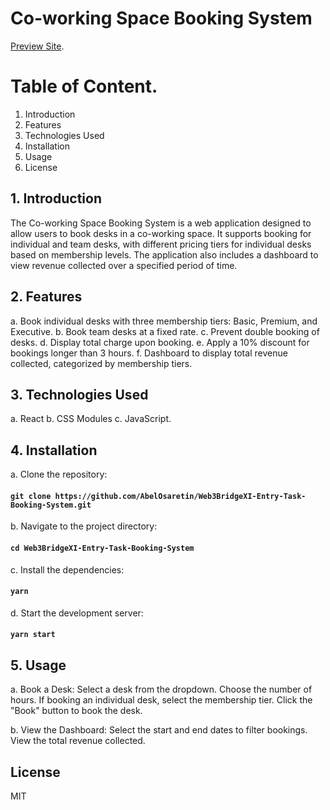 # Co-working Space Booking System

[Preview Site](https://web3-bridge-xi-entry-task-booking-system.vercel.app/).

# Table of Content.

1. Introduction
2. Features
3. Technologies Used
4. Installation
5. Usage
6. License

## 1. Introduction

The Co-working Space Booking System is a web application designed to allow users to book desks in a co-working space. It supports booking for individual and team desks, with different pricing tiers for individual desks based on membership levels. The application also includes a dashboard to view revenue collected over a specified period of time.

## 2. Features

a. Book individual desks with three membership tiers: Basic, Premium, and Executive.
b. Book team desks at a fixed rate.
c. Prevent double booking of desks.
d. Display total charge upon booking.
e. Apply a 10% discount for bookings longer than 3 hours.
f. Dashboard to display total revenue collected, categorized by membership tiers.

## 3. Technologies Used

a. React
b. CSS Modules
c. JavaScript.

## 4. Installation

a. Clone the repository:
#### `git clone https://github.com/AbelOsaretin/Web3BridgeXI-Entry-Task-Booking-System.git`

b. Navigate to the project directory:
#### `cd Web3BridgeXI-Entry-Task-Booking-System`

c. Install the dependencies:
#### `yarn`

d. Start the development server:
#### `yarn start`

## 5. Usage

a. Book a Desk:
  Select a desk from the dropdown.
  Choose the number of hours.
  If booking an individual desk, select the membership tier.
  Click the "Book" button to book the desk.
  
b. View the Dashboard:
 Select the start and end dates to filter bookings.
 View the total revenue collected.


## License
MIT
